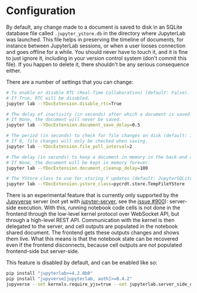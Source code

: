 # Configuration

By default, any change made to a document is saved to disk in an SQLite database file called
`.jupyter_ystore.db` in the directory where JupyterLab was launched. This file helps in
preserving the timeline of documents, for instance between JupyterLab sessions, or when a user
looses connection and goes offline for a while. You should never have to touch it, and it is
fine to just ignore it, including in your version control system (don't commit this file). If
you happen to delete it, there shouldn't be any serious consequence either.

There are a number of settings that you can change:

```bash
# To enable or disable RTC (Real-Time Collaboration) (default: False).
# If True, RTC will be disabled.
jupyter lab --YDocExtension.disable_rtc=True

# The delay of inactivity (in seconds) after which a document is saved to disk (default: 1).
# If None, the document will never be saved.
jupyter lab --YDocExtension.document_save_delay=0.5

# The period (in seconds) to check for file changes on disk (default: 1).
# If 0, file changes will only be checked when saving.
jupyter lab --YDocExtension.file_poll_interval=2

# The delay (in seconds) to keep a document in memory in the back-end after all clients disconnect (default: 60).
# If None, the document will be kept in memory forever.
jupyter lab --YDocExtension.document_cleanup_delay=100

# The YStore class to use for storing Y updates (default: JupyterSQLiteYStore).
jupyter lab --YDocExtension.ystore_class=pycrdt.store.TempFileYStore
```

There is an experimental feature that is currently only supported by the
[Jupyverse](https://github.com/jupyter-server/jupyverse) server
(not yet with [jupyter-server](https://github.com/jupyter-server/jupyter_server),
see the [issue #900](https://github.com/jupyter-server/jupyter_server/issues/900)):
server-side execution. With this, running notebook code cells is not done in the frontend through
the low-level kernel protocol over WebSocket API, but through a high-level REST API. Communication
with the kernel is then delegated to the server, and cell outputs are populated in the notebook
shared document. The frontend gets these outputs changes and shows them live. What this means is
that the notebook state can be recovered even if the frontend disconnects, because cell outputs are
not populated frontend-side but server-side.

This feature is disabled by default, and can be enabled like so:
```bash
pip install "jupyterlab>=4.2.0b0"
pip install "jupyverse[jupyterlab, auth]>=0.4.2"
jupyverse --set kernels.require_yjs=true --set jupyterlab.server_side_execution=true
```

